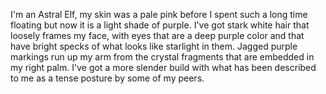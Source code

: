  I'm an Astral Elf, my skin was a pale pink before I spent such a long time floating but now it is a light shade of purple. I've got stark white hair that loosely frames my face, with eyes that are a deep purple color and that have bright specks of what looks like starlight in them. Jagged purple markings run up my arm from the crystal fragments that are embedded in my right palm. I've got a more slender build with what has been described to me as a tense posture by some of my peers.